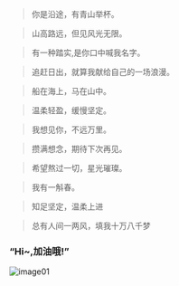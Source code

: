 > 你是沿途，有青山举杯。

> 山高路远，但见风光无限。

> 有一种踏实,是你口中喊我名字。

> 追赶日出，就算我献给自己的一场浪漫。

> 船在海上，马在山中。

> 温柔轻盈，缓慢坚定。

> 我想见你，不远万里。

> 攒满想念，期待下次再见。

> 希望熬过一切，星光璀璨。

> 我有一斛春。

> 知足坚定，温柔上进

> 总有人间一两风，填我十万八千梦



### “Hi~,加油哦!”

![image01](http://8.142.4.106:2022/images/4de567.jpg)